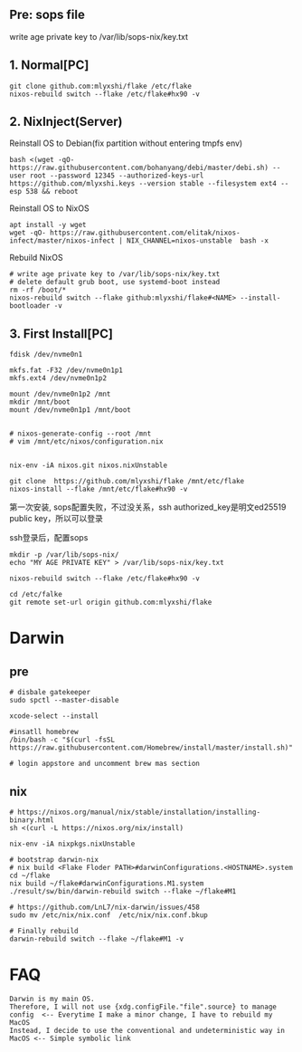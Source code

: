 ## Pre: sops file
write age private key to /var/lib/sops-nix/key.txt

## 1. Normal[PC]
```
git clone github.com:mlyxshi/flake /etc/flake
nixos-rebuild switch --flake /etc/flake#hx90 -v
```

## 2. NixInject(Server)

Reinstall OS to Debian(fix partition without entering tmpfs env)
```
bash <(wget -qO- https://raw.githubusercontent.com/bohanyang/debi/master/debi.sh) --user root --password 12345 --authorized-keys-url https://github.com/mlyxshi.keys --version stable --filesystem ext4 --esp 538 && reboot
```

Reinstall OS to NixOS
```
apt install -y wget 
wget -qO- https://raw.githubusercontent.com/elitak/nixos-infect/master/nixos-infect | NIX_CHANNEL=nixos-unstable  bash -x
```

Rebuild NixOS
```
# write age private key to /var/lib/sops-nix/key.txt
# delete default grub boot, use systemd-boot instead
rm -rf /boot/*
nixos-rebuild switch --flake github:mlyxshi/flake#<NAME> --install-bootloader -v
```

## 3. First Install[PC]
```
fdisk /dev/nvme0n1

mkfs.fat -F32 /dev/nvme0n1p1
mkfs.ext4 /dev/nvme0n1p2

mount /dev/nvme0n1p2 /mnt
mkdir /mnt/boot
mount /dev/nvme0n1p1 /mnt/boot

 
# nixos-generate-config --root /mnt
# vim /mnt/etc/nixos/configuration.nix 


nix-env -iA nixos.git nixos.nixUnstable

git clone  https://github.com/mlyxshi/flake /mnt/etc/flake 
nixos-install --flake /mnt/etc/flake#hx90 -v
```

第一次安装, sops配置失败，不过没关系，ssh authorized_key是明文ed25519 public key，所以可以登录

ssh登录后，配置sops

```
mkdir -p /var/lib/sops-nix/
echo "MY AGE PRIVATE KEY" > /var/lib/sops-nix/key.txt
```

```
nixos-rebuild switch --flake /etc/flake#hx90 -v

cd /etc/falke
git remote set-url origin github.com:mlyxshi/flake 
```


# Darwin
## pre
```
# disbale gatekeeper
sudo spctl --master-disable  

xcode-select --install

#insatll homebrew
/bin/bash -c "$(curl -fsSL https://raw.githubusercontent.com/Homebrew/install/master/install.sh)"

# login appstore and uncomment brew mas section
```

## nix
```
# https://nixos.org/manual/nix/stable/installation/installing-binary.html
sh <(curl -L https://nixos.org/nix/install)

nix-env -iA nixpkgs.nixUnstable

# bootstrap darwin-nix
# nix build <Flake Floder PATH>#darwinConfigurations.<HOSTNAME>.system
cd ~/flake
nix build ~/flake#darwinConfigurations.M1.system
./result/sw/bin/darwin-rebuild switch --flake ~/flake#M1

# https://github.com/LnL7/nix-darwin/issues/458
sudo mv /etc/nix/nix.conf  /etc/nix/nix.conf.bkup 

# Finally rebuild
darwin-rebuild switch --flake ~/flake#M1 -v
```


# FAQ
```
Darwin is my main OS. 
Therefore, I will not use {xdg.configFile."file".source} to manage config  <-- Everytime I make a minor change, I have to rebuild my MacOS
Instead, I decide to use the conventional and undeterministic way in MacOS <-- Simple symbolic link
```
